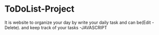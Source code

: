 # ToDoList-Project
It is website to organize your day by write your daily task and can be(Edit - Delete). and keep track of your tasks
-JAVASCRIPT
